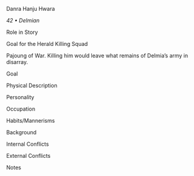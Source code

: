 Danra Hanju Hwara

*42 • Delmian*

Role in Story

Goal for the Herald Killing Squad

Pajoung of War. Killing him would leave what remains of Delmia’s army in disarray. 

Goal


Physical Description


Personality


Occupation


Habits/Mannerisms


Background


Internal Conflicts


External Conflicts


Notes

